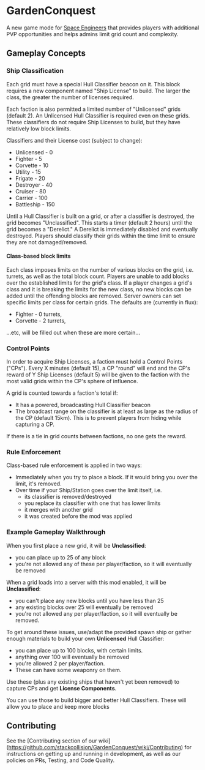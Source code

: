 # GardenConquest
A new game mode for [Space Engineers](http://www.spaceengineersgame.com/) that
provides players with additional PVP opportunities and helps admins limit grid
count and complexity.

## Gameplay Concepts

### Ship Classification
Each grid must have a special Hull Classifier beacon on it.  This block
requires a new component named "Ship License" to build. The larger the class,
the greater the number of licenses required.

Each faction is also permitted a limited number of "Unlicensed" grids
(default 2). An Unlicensed Hull Classifier is required even on these grids.
These classifiers do not require Ship Licenses to build, but they have
relatively low block limits.

Classifiers and their License cost (subject to change):

* Unlicensed - 0
* Fighter - 5
* Corvette - 10
* Utility - 15
* Frigate - 20
* Destroyer - 40
* Cruiser - 80
* Carrier - 100
* Battleship - 150

Until a Hull Classifier is built on a grid, or after a classifier is destroyed,
the grid becomes "Unclassified". This starts a timer (default 2 hours) until the
grid becomes a "Derelict." A Derelict is immediately disabled and eventually
destroyed. Players should classify their grids within the time limit to ensure
they are not damaged/removed.

#### Class-based block limits
Each class imposes limits on the number of various blocks on the grid,
i.e. turrets, as well as the total block count. Players are unable to add blocks
over the established limits for the grid's class. If a player changes a grid's
class and it is breaking the limits for the new class, no new blocks can be
added until the offending blocks are removed. Server owners can set specific
limits per class for certain grids. The defaults are (currently in flux):

* Fighter - 0 turrets,
* Corvette - 2 turrets,

...etc, will be filled out when these are more certain...

### Control Points
In order to acquire Ship Licenses, a faction must hold a Control Points ("CPs").
Every X minutes (default 15), a CP "round" will end and the CP's reward
of Y Ship Licenses (default 5) will be given to the faction with the most valid grids
within the CP's sphere of influence.

A grid is counted towards a faction's total if:
* It has a powered, broadcasting Hull Classifier beacon
* The broadcast range on the classifier is at least as large as the radius of
the CP (default 15km). This is to prevent players from hiding while capturing a
CP.

If there is a tie in grid counts between factions, no one gets the reward.

### Rule Enforcement

Class-based rule enforcement is applied in two ways:

* Immediately when you try to place a block. If it would bring you over the
  limit, it's removed.
* Over time if your Ship/Station goes over the limit itself, i.e.
	* its classifier is removed/destroyed
	* you replace its classifier with one that has lower limits
	* it merges with another grid
	* it was created before the mod was applied

### Example Gameplay Walkthrough

When you first place a new grid, it will be **Unclassified**:
* you can place up to 25 of any block
* you're not allowed any of these per player/faction, so it will eventually be removed

When a grid loads into a server with this mod enabled, it will be
**Unclassified**:
* you can't place any new blocks until you have less than 25
* any existing blocks over 25 will eventually be removed
* you're not allowed any per player/faction, so it will eventually be removed.

To get around these issues, use/adapt the provided spawn ship or gather enough
materials to build your own **Unlicensed** Hull Classifier:
* you can place up to 100 blocks, with certain limits.
* anything over 100 will eventually be removed
* you're allowed 2 per player/faction.
* These can have some weaponry on them.

Use these (plus any existing ships that haven't yet been removed) to capture
 CPs and get **License Components**.

You can use those to build bigger and better Hull Classifiers. These will
allow you to place and keep more blocks

## Contributing

See the [Contributing section of our wiki]
(https://github.com/stackcollision/GardenConquest/wiki/Contributing) for
instructions on getting up and running in development, as well as our policies
on PRs, Testing, and Code Quality.
